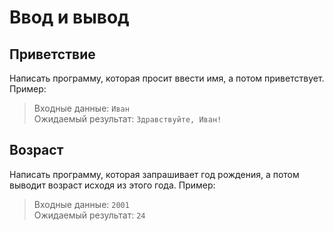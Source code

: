 # Ввод и вывод

## Приветствие

Написать программу, которая просит ввести имя, а потом приветствует. Пример: 

> Входные данные: `Иван`  
> Ожидаемый результат: `Здравствуйте, Иван!`

## Возраст

Написать программу, которая запрашивает год рождения,
а потом выводит возраст исходя из этого года. Пример:

> Входные данные: `2001`  
> Ожидаемый результат: `24`